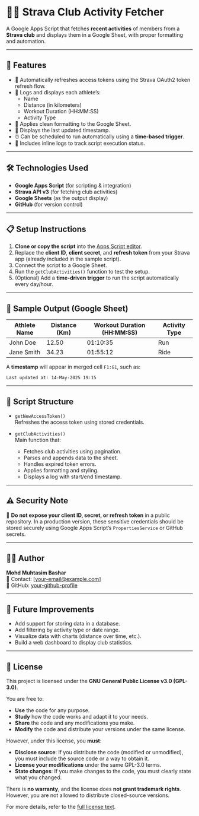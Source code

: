 # 🚴‍♂️ Strava Club Activity Fetcher

A Google Apps Script that fetches **recent activities** of members from a **Strava club** and displays them in a Google Sheet, with proper formatting and automation.

---

## 📌 Features

- 🔐 Automatically refreshes access tokens using the Strava OAuth2 token refresh flow.
- 📄 Logs and displays each athlete’s:
  - Name
  - Distance (in kilometers)
  - Workout Duration (HH:MM:SS)
  - Activity Type
- 🎨 Applies clean formatting to the Google Sheet.
- 📅 Displays the last updated timestamp.
- ⏰ Can be scheduled to run automatically using a **time-based trigger**.
- 🧪 Includes inline logs to track script execution status.

---

## 🛠️ Technologies Used

- **Google Apps Script** (for scripting & integration)
- **Strava API v3** (for fetching club activities)
- **Google Sheets** (as the output display)
- **GitHub** (for version control)

---

## 📋 Setup Instructions

1. **Clone or copy the script** into the [Apps Script editor](https://script.google.com/).
2. Replace the **client ID**, **client secret**, and **refresh token** from your Strava app (already included in the sample script).
3. Connect the script to a Google Sheet.
4. Run the `getClubActivities()` function to test the setup.
5. (Optional) Add a **time-driven trigger** to run the script automatically every day/hour.

---

## 📸 Sample Output (Google Sheet)

| Athlete Name | Distance (Km) | Workout Duration (HH:MM:SS) | Activity Type |
|--------------|----------------|-----------------------------|---------------|
| John Doe     | 12.50          | 01:10:35                    | Run           |
| Jane Smith   | 34.23          | 01:55:12                    | Ride          |

A **timestamp** will appear in merged cell `F1:G1`, such as:
```
Last updated at: 14-May-2025 19:15
```
---

## 📄 Script Structure

- `getNewAccessToken()`  
  Refreshes the access token using stored credentials.

- `getClubActivities()`  
  Main function that:
  - Fetches club activities using pagination.
  - Parses and appends data to the sheet.
  - Handles expired token errors.
  - Applies formatting and styling.
  - Displays a log with start/end timestamp.

---

## ⚠️ Security Note

🔐 **Do not expose your client ID, secret, or refresh token** in a public repository. In a production version, these sensitive credentials should be stored securely using Google Apps Script’s `PropertiesService` or GitHub secrets.

---

## 🙋‍♂️ Author

**Mohd Muhtasim Bashar**  
📧 Contact: [your-email@example.com]  
🔗 GitHub: [your-github-profile](https://github.com/your-github-username)

---

## 📅 Future Improvements

- Add support for storing data in a database.
- Add filtering by activity type or date range.
- Visualize data with charts (distance over time, etc.).
- Build a web dashboard to display club statistics.

---

## 📃 License

This project is licensed under the **GNU General Public License v3.0 (GPL-3.0)**.

You are free to:

- **Use** the code for any purpose.
- **Study** how the code works and adapt it to your needs.
- **Share** the code and any modifications you make.
- **Modify** the code and distribute your versions under the same license.

However, under this license, you **must**:

- **Disclose source**: If you distribute the code (modified or unmodified), you must include the source code or a way to obtain it.
- **License your modifications** under the same GPL-3.0 terms.
- **State changes**: If you make changes to the code, you must clearly state what you changed.

There is **no warranty**, and the license does **not grant trademark rights**.
However, you are not allowed to distribute closed-source versions.

For more details, refer to the [full license text](https://www.gnu.org/licenses/gpl-3.0.en.html).

